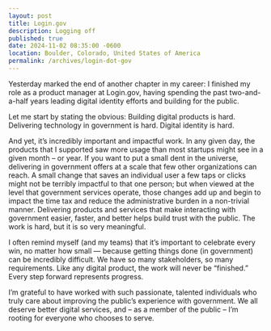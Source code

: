 ```yaml
---
layout: post
title: Login.gov
description: Logging off
published: true
date: 2024-11-02 08:35:00 -0600
location: Boulder, Colorado, United States of America
permalink: /archives/login-dot-gov
---
```

Yesterday marked the end of another chapter in my career: I finished my role as a product manager at Login.gov, having spending the past two-and-a-half years leading digital identity efforts and building for the public.

Let me start by stating the obvious: Building digital products is hard. Delivering technology in government is hard. Digital identity is hard.

And yet, it’s incredibly important and impactful work. In any given day, the products that I supported saw more usage than most startups might see in a given month – or year. If you want to put a small dent in the universe, delivering in government offers at a scale that few other organizations can reach. A small change that saves an individual user a few taps or clicks might not be terribly impactful to that one person; but when viewed at the level that government services operate, those changes add up and begin to impact the time tax and reduce the administrative burden in a non-trivial manner. Delivering products and services that make interacting with government easier, faster, and better helps build trust with the public. The work is hard, but it is so very meaningful.

I often remind myself (and my teams) that it’s important to celebrate every win, no matter how small — because getting things done (in government) can be incredibly difficult. We have so many stakeholders, so many requirements. Like any digital product, the work will never be “finished.” Every step forward represents progress.

I’m grateful to have worked with such passionate, talented individuals who truly care about improving the public’s experience with government. We all deserve better digital services, and – as a member of the public – I’m rooting for everyone who chooses to serve.